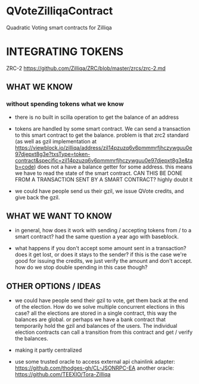 # QVoteZilliqaContract
Quadratic Voting smart contracts for Zilliqa


# INTEGRATING TOKENS 

ZRC-2 https://github.com/Zilliqa/ZRC/blob/master/zrcs/zrc-2.md

## WHAT WE KNOW 

### without spending tokens what we know 
- there is no built in scilla operation to get the balance of an address 

- tokens are handled by some smart contract. We can send a transaction to this smart contract to get the balance.
problem is that zrc2 standard (as well as gzil implementation at https://viewblock.io/zilliqa/address/zil14pzuzq6v6pmmmrfjhczywguu0e97djepxt8g3e?txsType=token-contract&specific=zil14pzuzq6v6pmmmrfjhczywguu0e97djepxt8g3e&tab=code) does not a have a balance getter for some address. this means we have to read the state of the smart contract. CAN THIS BE DONE FROM A TRANSACTION SENT BY A SMART CONTRACT? highly doubt it

- we could have people send us their gzil, we issue QVote credits, and give back the gzil.

## WHAT WE WANT TO KNOW 
- in general, how does it work with sending / accepting tokens from / to a smart contract? had the same question a year ago with baseblock. 

- what happens if you don't accept some amount sent in a transaction? does it get lost, or does it stays to the sender? if this is the case we're good for issuing the credits, we just verify the amount and don't accept. how do we stop double spending in this case though? 



## OTHER OPTIONS / IDEAS	
- we could have people send their gzil to vote, get them back at the end of the election. How do we solve multiple concurrent elections in this case? all the elections are stored in a single contract, this way the balances are global. or perhaps we have a bank contract that temporarily hold the gzil and balances of the users. The individual election contracts can call a transition from this contract and get / verify the balances.  

- making it partly centralized 

- use some trusted oracle to access external api 
chainlink adapter: https://github.com/thodges-gh/CL-JSONRPC-EA
another oracle: https://github.com/TEEXIO/Tora-Zilliqa
